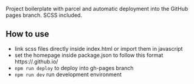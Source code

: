 Project boilerplate with parcel and automatic deployment into the GitHub pages branch.
SCSS included.

## How to use
- link scss files directly inside index.html or import them in javascript 
- set the homepage inside package.json to follow this format https://<your gh username>.github.io/<your repo name>
- `npm run deploy` to deploy into gh-pages branch
- `npm run dev` run development environment
